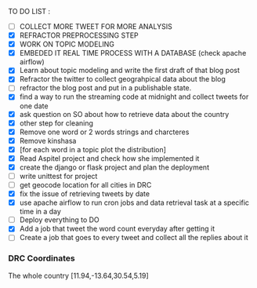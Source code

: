 TO DO LIST :

- [ ] COLLECT MORE TWEET FOR MORE ANALYSIS
- [x] REFRACTOR PREPROCESSING STEP
- [x] WORK ON TOPIC MODELING
- [x] EMBEDED IT REAL TIME PROCESS WITH A DATABASE (check apache airflow)
- [x] Learn about topic modeling and write the first draft of that blog post
- [x] Refractor the twitter to collect geograhpical data about the blog
- [ ] refractor the blog post and put in a publishable state.
- [x] find a way to run the streaming code at midnight and collect tweets for one date
- [x] ask question on SO about how to retrieve data about the country
- [x] other step for cleaning
- [x] Remove one word or 2 words strings and charcteres
- [x] Remove kinshasa
- [x] [for each word in a topic plot the distribution]
- [x] Read Aspitel project and check how she implemented it
- [x] create the django or flask project and plan the deployment
- [ ] write unittest for project
- [ ] get geocode location for all cities in DRC
- [x] fix the issue of retrieving tweets by date
- [x] use apache airflow to run cron jobs and data retrieval task at a specific time in a day
- [ ] Deploy everything to DO
- [x] Add a job that tweet the word count everyday after getting it
- [ ] Create a job that goes to every tweet and collect all the replies about it

### DRC Coordinates

The whole country
[11.94,-13.64,30.54,5.19]
